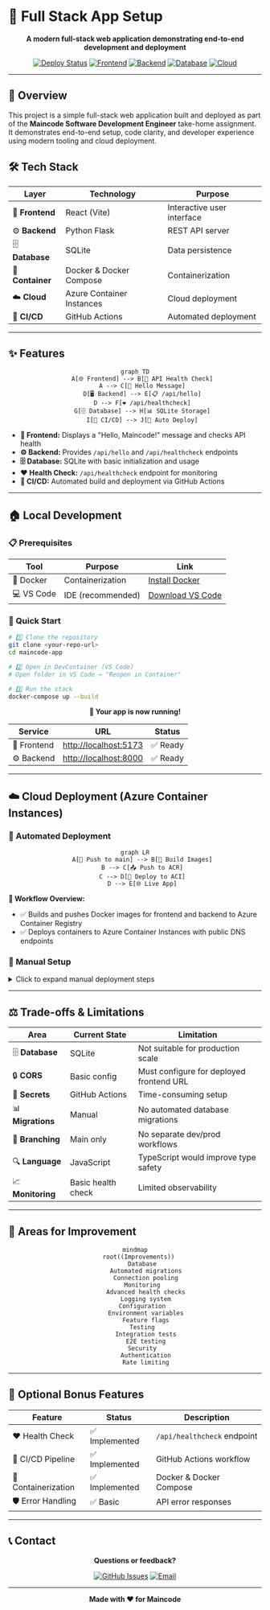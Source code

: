 # 🚀 Full Stack App Setup

<div align="center">

**A modern full-stack web application demonstrating end-to-end development and deployment**

[![Deploy Status](https://img.shields.io/badge/deployment-automated-brightgreen)](https://github.com/your-repo/actions)
[![Frontend](https://img.shields.io/badge/frontend-React+Vite-61dafb)](https://vitejs.dev/)
[![Backend](https://img.shields.io/badge/backend-Python+Flask-green)](https://flask.palletsprojects.com/)
[![Database](https://img.shields.io/badge/database-SQLite-blue)](https://sqlite.org/)
[![Cloud](https://img.shields.io/badge/cloud-Azure-0078d4)](https://azure.microsoft.com/)

</div>

---

## 🎯 Overview

This project is a simple full-stack web application built and deployed as part of the **Maincode Software Development Engineer** take-home assignment. It demonstrates end-to-end setup, code clarity, and developer experience using modern tooling and cloud deployment.

## 🛠️ Tech Stack

<div align="center">

| Layer            | Technology                | Purpose                    |
| ---------------- | ------------------------- | -------------------------- |
| 🎨 **Frontend**  | React (Vite)              | Interactive user interface |
| ⚙️ **Backend**   | Python Flask              | REST API server            |
| 🗄️ **Database**  | SQLite                    | Data persistence           |
| 🐳 **Container** | Docker & Docker Compose   | Containerization           |
| ☁️ **Cloud**     | Azure Container Instances | Cloud deployment           |
| 🔄 **CI/CD**     | GitHub Actions            | Automated deployment       |

</div>

---

## ✨ Features

<div align="center">

```mermaid
graph TD
    A[🌐 Frontend] --> B[📡 API Health Check]
    A --> C[👋 Hello Message]
    D[🖥️ Backend] --> E[📋 /api/hello]
    D --> F[❤️ /api/healthcheck]
    G[🗄️ Database] --> H[📊 SQLite Storage]
    I[🔄 CI/CD] --> J[🚀 Auto Deploy]
```

</div>

- **🎨 Frontend:** Displays a "Hello, Maincode!" message and checks API health
- **⚙️ Backend:** Provides `/api/hello` and `/api/healthcheck` endpoints
- **🗄️ Database:** SQLite with basic initialization and usage
- **❤️ Health Check:** `/api/healthcheck` endpoint for monitoring
- **🔄 CI/CD:** Automated build and deployment via GitHub Actions

---

## 🏠 Local Development

### 📋 Prerequisites

<div align="center">

| Tool       | Purpose           | Link                                               |
| ---------- | ----------------- | -------------------------------------------------- |
| 🐳 Docker  | Containerization  | [Install Docker](https://www.docker.com/)          |
| 💻 VS Code | IDE (recommended) | [Download VS Code](https://code.visualstudio.com/) |

</div>

### 🚀 Quick Start

```bash
# 1️⃣ Clone the repository
git clone <your-repo-url>
cd maincode-app

# 2️⃣ Open in DevContainer (VS Code)
# Open folder in VS Code → "Reopen in Container"

# 3️⃣ Run the stack
docker-compose up --build
```

<div align="center">

**🎉 Your app is now running!**

| Service     | URL                                            | Status   |
| ----------- | ---------------------------------------------- | -------- |
| 🎨 Frontend | [http://localhost:5173](http://localhost:5173) | ✅ Ready |
| ⚙️ Backend  | [http://localhost:8000](http://localhost:8000) | ✅ Ready |

</div>

---

## ☁️ Cloud Deployment (Azure Container Instances)

### 🤖 Automated Deployment

<div align="center">

```mermaid
graph LR
    A[📝 Push to main] --> B[🔨 Build Images]
    B --> C[📤 Push to ACR]
    C --> D[🚀 Deploy to ACI]
    D --> E[🌐 Live App]
```

</div>

**🎯 Workflow Overview:**

- ✅ Builds and pushes Docker images for frontend and backend to Azure Container Registry
- ✅ Deploys containers to Azure Container Instances with public DNS endpoints

### 🔧 Manual Setup

<details>
<summary>Click to expand manual deployment steps</summary>

#### 1️⃣ Azure Resources Setup

- 🏗️ Create an Azure account
- 📦 Set up a Resource Group
- 🏪 Create an Azure Container Registry

#### 2️⃣ GitHub Secrets Configuration

| Secret              | Description                  |
| ------------------- | ---------------------------- |
| `AZURE_CREDENTIALS` | Azure service principal JSON |
| `ACR_LOGIN_SERVER`  | Container registry URL       |
| `ACR_USERNAME`      | Registry username            |
| `ACR_PASSWORD`      | Registry password            |
| `RESOURCE_GROUP`    | Azure resource group name    |
| `ACI_BACKEND_NAME`  | Backend container name       |
| `ACI_BACKEND_DNS`   | Backend DNS label            |
| `ACI_FRONTEND_NAME` | Frontend container name      |
| `ACI_FRONTEND_DNS`  | Frontend DNS label           |

#### 3️⃣ Deploy

Push to `main` branch and watch the magic happen! ✨

</details>

---

## ⚖️ Trade-offs & Limitations

<div align="center">

| Area              | Current State      | Limitation                               |
| ----------------- | ------------------ | ---------------------------------------- |
| 🗄️ **Database**   | SQLite             | Not suitable for production scale        |
| 🔒 **CORS**       | Basic config       | Must configure for deployed frontend URL |
| 🔐 **Secrets**    | GitHub Actions     | Time-consuming setup                     |
| 📊 **Migrations** | Manual             | No automated database migrations         |
| 🌿 **Branching**  | Main only          | No separate dev/prod workflows           |
| 🔍 **Language**   | JavaScript         | TypeScript would improve type safety     |
| 📈 **Monitoring** | Basic health check | Limited observability                    |

</div>

---

## 🎯 Areas for Improvement

<div align="center">

```mermaid
mindmap
  root((Improvements))
    Database
      Automated migrations
      Connection pooling
    Monitoring
      Advanced health checks
      Logging system
    Configuration
      Environment variables
      Feature flags
    Testing
      Integration tests
      E2E testing
    Security
      Authentication
      Rate limiting
```

</div>

---

## 🎁 Optional Bonus Features

<div align="center">

| Feature             | Status         | Description                 |
| ------------------- | -------------- | --------------------------- |
| ❤️ Health Check     | ✅ Implemented | `/api/healthcheck` endpoint |
| 🔄 CI/CD Pipeline   | ✅ Implemented | GitHub Actions workflow     |
| 🐳 Containerization | ✅ Implemented | Docker & Docker Compose     |
| 🛡️ Error Handling   | ✅ Basic       | API error responses         |

</div>

---

## 📞 Contact

<div align="center">

**Questions or feedback?**

[![GitHub Issues](https://img.shields.io/badge/GitHub-Issues-orange?logo=github)](https://github.com/your-repo/issues)
[![Email](https://img.shields.io/badge/Email-Contact-blue?logo=gmail)](mailto:your-email@example.com)

---

**Made with ❤️ for Maincode**

</div>
